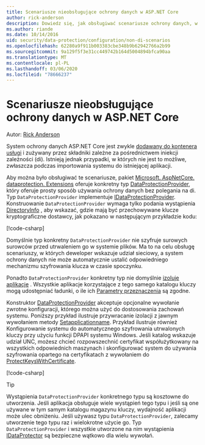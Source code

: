 ```yaml
---
title: Scenariusze nieobsługujące ochrony danych w ASP.NET Core
author: rick-anderson
description: Dowiedz się, jak obsługiwać scenariusze ochrony danych, w których nie możesz lub nie chcesz używać usługi świadczonej przez iniekcję zależności.
ms.author: riande
ms.date: 10/14/2016
uid: security/data-protection/configuration/non-di-scenarios
ms.openlocfilehash: 62280a9f911b003383cbe348b9b62942766a2b99
ms.sourcegitcommit: 9a129f5f3e31cc449742b164d5004894bfca90aa
ms.translationtype: MT
ms.contentlocale: pl-PL
ms.lasthandoff: 03/06/2020
ms.locfileid: "78666237"
---
```

# <a name="non-di-aware-scenarios-for-data-protection-in-aspnet-core"></a>Scenariusze nieobsługujące ochrony danych w ASP.NET Core

Autor: [Rick Anderson](https://twitter.com/RickAndMSFT)

System ochrony danych ASP.NET Core jest zwykle [dodawany do kontenera usługi](xref:security/data-protection/consumer-apis/overview) i zużywany przez składniki zależne za pośrednictwem iniekcji zależności (di). Istnieją jednak przypadki, w których nie jest to możliwe, zwłaszcza podczas importowania systemu do istniejącej aplikacji.

Aby można było obsługiwać te scenariusze, pakiet [Microsoft. AspNetCore. dataprotection. Extensions](https://www.nuget.org/packages/Microsoft.AspNetCore.DataProtection.Extensions/) oferuje konkretny typ [DataProtectionProvider](/dotnet/api/Microsoft.AspNetCore.DataProtection.DataProtectionProvider), który oferuje prosty sposób używania ochrony danych bez polegania na di. Typ `DataProtectionProvider` implementuje [IDataProtectionProvider](/dotnet/api/microsoft.aspnetcore.dataprotection.idataprotectionprovider). Konstruowanie `DataProtectionProvider` wymaga tylko podania wystąpienia [DirectoryInfo](/dotnet/api/system.io.directoryinfo) , aby wskazać, gdzie mają być przechowywane klucze kryptograficzne dostawcy, jak pokazano w następującym przykładzie kodu:

[!code-csharp[](non-di-scenarios/_static/nodisample1.cs)]

Domyślnie typ konkretny `DataProtectionProvider` nie szyfruje surowych surowców przed utrwaleniem go w systemie plików. Ma to na celu obsługę scenariuszy, w których deweloper wskazuje udział sieciowy, a system ochrony danych nie może automatycznie ustalić odpowiedniego mechanizmu szyfrowania klucza w czasie spoczynku.

Ponadto `DataProtectionProvider` konkretny typ nie domyślnie [izoluje aplikacje](xref:security/data-protection/configuration/overview#per-application-isolation) . Wszystkie aplikacje korzystające z tego samego katalogu kluczy mogą udostępniać ładunki, o ile ich [Parametry przeznaczenia](xref:security/data-protection/consumer-apis/purpose-strings) są zgodne.

Konstruktor [DataProtectionProvider](/dotnet/api/microsoft.aspnetcore.dataprotection.dataprotectionprovider) akceptuje opcjonalne wywołanie zwrotne konfiguracji, którego można użyć do dostosowania zachowań systemu. Poniższy przykład ilustruje przywracanie izolacji z jawnym wywołaniem metody [Setapplicationname](/dotnet/api/microsoft.aspnetcore.dataprotection.dataprotectionbuilderextensions.setapplicationname). Przykład ilustruje również Konfigurowanie systemu do automatycznego szyfrowania utrwalonych kluczy przy użyciu funkcji DPAPI systemu Windows. Jeśli katalog wskazuje udział UNC, możesz chcieć rozpowszechnić certyfikat współużytkowany na wszystkich odpowiednich maszynach i skonfigurować system do używania szyfrowania opartego na certyfikatach z wywołaniem do [ProtectKeysWithCertificate](/dotnet/api/microsoft.aspnetcore.dataprotection.dataprotectionbuilderextensions.protectkeyswithcertificate).

[!code-csharp[](non-di-scenarios/_static/nodisample2.cs)]

> [!TIP]
> Wystąpienia `DataProtectionProvider` konkretnego typu są kosztowne do utworzenia. Jeśli aplikacja obsługuje wiele wystąpień tego typu i jeśli są one używane w tym samym katalogu magazynu kluczy, wydajność aplikacji może ulec obniżeniu. Jeśli używasz typu `DataProtectionProvider`, zalecamy utworzenie tego typu raz i wielokrotne użycie go. Typ `DataProtectionProvider` i wszystkie utworzone na nim wystąpienia [IDataProtector](/dotnet/api/microsoft.aspnetcore.dataprotection.idataprotector) są bezpieczne wątkowo dla wielu wywołań.
